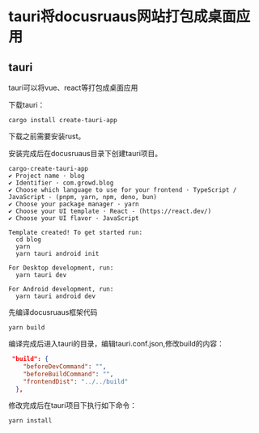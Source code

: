 # tauri将docusruaus网站打包成桌面应用

## tauri

tauri可以将vue、react等打包成桌面应用

下载tauri：

```shell
cargo install create-tauri-app
```

下载之前需要安装rust。

安装完成后在docusruaus目录下创建tauri项目。

```shell
cargo-create-tauri-app
✔ Project name · blog
✔ Identifier · com.growd.blog
✔ Choose which language to use for your frontend · TypeScript / JavaScript - (pnpm, yarn, npm, deno, bun)
✔ Choose your package manager · yarn
✔ Choose your UI template · React - (https://react.dev/)
✔ Choose your UI flavor · JavaScript

Template created! To get started run:
  cd blog
  yarn
  yarn tauri android init    

For Desktop development, run:
  yarn tauri dev

For Android development, run:
  yarn tauri android dev
```

先编译docusruaus框架代码

```shell
yarn build
```

编译完成后进入tauri的目录，编辑tauri.conf.json,修改build的内容：

```json
 "build": {
    "beforeDevCommand": "",
    "beforeBuildCommand": "",
    "frontendDist": "../../build"
  },
```

修改完成后在tauri项目下执行如下命令：

```shell
yarn install

```